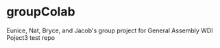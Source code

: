 # groupColab
Eunice, Nat, Bryce, and Jacob's group project for General Assembly WDI Poject3 test repo
